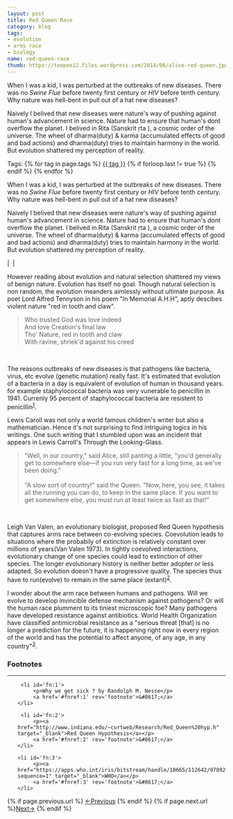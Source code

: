 ```yaml
---
layout: post
title: Red Queen Race 
category: blog
tags: 
- evolution 
- arms race
- biology
name: red-queen-race
thumb: https://teepee12.files.wordpress.com/2014/06/alice-red-queen.jpg
---
```


When I was a kid, I was perturbed at the outbreaks of new diseases. There was no *Swine Flue* before twenty first century or *HIV* before tenth century. Why nature was hell-bent in pull out of a hat new diseases? 

<p>Naively I belived that new diseases were nature's way of pushing against human's advancement in science. Nature had to ensure that human's dont overflow the planet. I belived in Rita (Sanskrit ṛta ), a cosmic order of the universe. The wheel of dharma(duty) & karma (accumulated effects of good and bad actions) and dharma(duty) tries to maintain harmony in the world. But evolution shattered my perception of reality. </p><!-- truncate_here -->
<p>Tags: {% for tag in page.tags %} <a class="mytag" href="/tag/{{ tag }}" title="View posts tagged with &quot;{{ tag }}&quot;">{{ tag }}</a>  {% if forloop.last != true %} {% endif %} {% endfor %} </p>

When I was a kid, I was perturbed at the outbreaks of new diseases. There was no *Swine Flue* before twenty first century or *HIV* before tenth century. Why nature was hell-bent in pull out of a hat new diseases? 


<p>Naively I belived that new diseases were nature's way of pushing against human's advancement in science. Nature had to ensure that human's dont overflow the planet. I belived in Rita (Sanskrit ṛta ), a cosmic order of the universe. The wheel of dharma(duty) & karma (accumulated effects of good and bad actions) and dharma(duty) tries to maintain harmony in the world. But evolution shattered my perception of reality.


| <img align="center" src="https://teepee12.files.wordpress.com/2014/06/alice-red-queen.jpg" alt="" /> |


However reading about evolution and natural selection shattered my views of benign nature. Evolution has itself no goal. Though natural selection is non random, the evolution meanders aimlessly without ultimate purpose. As poet Lord Alfred Tennyson in his poem "In Memorial A.H.H", aptly descibes violent nature "red in tooth and claw". 

<blockquote>
Who trusted God was love indeed<br>
And love Creation's final law<br>
Tho' Nature, red in tooth and claw<br>
With ravine, shriek'd against his creed<br>
</blockquote>
<br>

The reasons outbreaks of new diseases is that pathogens like bacteria, virus, etc evolve (genetic mutation) really fast. It's estimated that evolution of a bacteria in a day is equivalent of evolution of human in thousand years. for example staphylococcal bacteria was very vunerable to penicillin in 1941. Currenly 95 percent of staphylococcal bacteria are resistent to penicillin<sup><a href='#fn:1' rel='footnote'>1</a></sup>.

Lewis Caroll was not only a world famous children's writer but also a mathematician. Hence it's not surprising to find intriguing logics in his writings. One such writing that I stumbled upon was an incident that appears in Lewis Carroll's Through the Looking-Glass. 

<blockquote>
"Well, in our country," said Alice, still panting a little, "you'd generally get to somewhere else—if you run very fast for a long time, as we've been doing."<br><br>
"A slow sort of country!" said the Queen. "Now, here, you see, it takes all the running you can do, to keep in the same place. If you want to get somewhere else, you must run at least twice as fast as that!"
</blockquote>
<br>

Leigh Van Valen, an evolutionary biologist, proposed Red Queen hypothesis that captures arms race between co-evolving species. Coevolution leads to situations where the probabily of extinction is relatively constant over millions of years(Van Valen 1973). In tightly coevolved interactions, evolutionary change of one species could lead to extinction of other species. The longer evolutionary history is neither better adopter or less adapted. So evolution doesn't have a progressive quality. The species thus have to run(evolve) to remain in the same place (extant)<sup><a href='#fn:2' rel='footnote'>2</a></sup>.

I wonder about the arm race between humans and pathogens. Will we evolve to develop invincible defense mechanism against pathogens? Or will the human race plumment to its tiniest microscopic foe? Many pathogens have developed resistance against antibiotics. World Health Organization have classified antimicrobial resistance as a "serious threat [that] is no longer a prediction for the future, it is happening right now in every region of the world and has the potential to affect anyone, of any age, in any country"<sup><a href='#fn:3' rel='footnote'>3</a></sup>.

<div class='footnotes'><h3>Footnotes</h3><hr />
  <ol>


	 <li id='fn:1'>
         <p>Why we get sick ? by Randolph M. Nesse</p>
         <a href='#fnref:1' rev='footnote'>&#8617;</a>
    </li>
	
     <li id='fn:2'>
         <p><a href="http://www.indiana.edu/~curtweb/Research/Red_Queen%20hyp.h" target="_blank">Red Queen Hypothesis</a></p>
         <a href='#fnref:2' rev='footnote'>&#8617;</a>
    </li>
	
    <li id='fn:3'>
         <p><a href="https://apps.who.int/iris/bitstream/handle/10665/112642/9789241564748_eng.pdf;jsessionid=A33A2486ED8B2999A6E44FE20B7EE1F2?sequence=1" target="_blank">WHO</a></p>
         <a href='#fnref:3' rev='footnote'>&#8617;</a>
    </li>
    
  </ol>
</div>
	
<nav class="pagination clear" style="padding-bottom:20px;">
{% if page.previous.url %} <a class="prev-item" href="{{page.previous.url}}" title="Previous Post: {{page.previous.title}}">&larr;Previous</a>   {% endif %}  {% if page.next.url %}<a class="next-item" href="{{page.next.url}}" title="Next Post: {{page.next.title}}">Next&rarr;</a> 	{% endif %}
</nav>